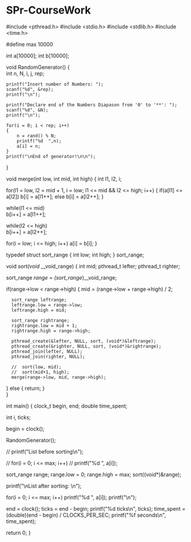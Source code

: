 # SPr-CourseWork

#include <pthread.h>
#include <stdio.h>
#include <stdlib.h>
#include <time.h>

#define max 10000

int a[10000]; 
int b[10000];

void RandomGenerator()
{	
	int n, N, i, j, rep;

	printf("Insert number of Numbers: ");
	scanf("%d", &rep);	
	printf("\n");

	printf("Declare end of the Numbers Diapason from '0' to '**': ");
	scanf("%d", &N);
	printf("\n");
	
	for(i = 0; i < rep; i++)
	{
		n = rand() % N;
		printf("%d  ",n);
		a[i] = n;
	}
	printf("\nEnd of generator!\n\n");
}

void merge(int low, int mid, int high) 
{
   int l1, l2, i;

   for(l1 = low, l2 = mid + 1, i = low; l1 <= mid && l2 <= high; i++) 
   {
      if(a[l1] <= a[l2])
         b[i] = a[l1++];
      else
         b[i] = a[l2++];
   }

   while(l1 <= mid)    
      b[i++] = a[l1++];

   while(l2 <= high)   
      b[i++] = a[l2++];

   for(i = low; i <= high; i++)
      a[i] = b[i];
}

typedef struct sort_range
{
   int low;
   int high;
} sort_range;

void *sort(void* __void_range) 
{
   int mid;
   pthread_t lefter;
   pthread_t righter;
 
   sort_range *range = (sort_range*)__void_range;

   if(range->low < range->high) 
   {
      mid = (range->low + range->high) / 2;

      sort_range leftrange;
      leftrange.low = range->low;
      leftrange.high = mid;
      
      sort_range rightrange;
      rightrange.low = mid + 1;
      rightrange.high = range->high;

      pthread_create(&lefter, NULL, sort, (void*)&leftrange);
      pthread_create(&righter, NULL, sort, (void*)&rightrange);
      pthread_join(lefter, NULL);
      pthread_join(righter, NULL);

      //  sort(low, mid);
      //  sort(mid+1, high);
      merge(range->low, mid, range->high);
   }
   else 
   { 
      return;
   }   
}

int main() 
{ 
   clock_t begin, end;
   double time_spent;
   
   int i, ticks;

   begin = clock();

   RandomGenerator();

   // printf("List before sorting\n");
   
   // for(i = 0; i <= max; i++)
   //    printf("%d ", a[i]);

   sort_range range;
   range.low = 0;
   range.high = max;
   sort((void*)&range);

   printf("\nList after sorting: \n");
   
   for(i = 0; i <= max; i++)
      printf("%d ", a[i]);
  	printf("\n");

   end = clock();
   ticks = end - begin;
   printf("%d ticks\n", ticks);
   time_spent = (double)(end - begin) / CLOCKS_PER_SEC;
   printf("%f seconds\n", time_spent);

   return 0;
  }
